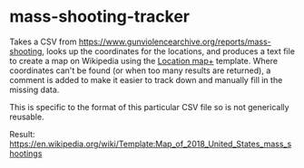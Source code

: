 # mass-shooting-tracker

Takes a CSV from https://www.gunviolencearchive.org/reports/mass-shooting, looks up the coordinates for the locations,
and produces a text file to create a map on Wikipedia using the
[Location map+](https://en.wikipedia.org/wiki/Template:Location_map%2B) template. Where coordinates can't be found (or
when too many results are returned), a comment is added to make it easier to track down and manually fill in the
missing data.

This is specific to the format of this particular CSV file so is not generically reusable.

Result: https://en.wikipedia.org/wiki/Template:Map_of_2018_United_States_mass_shootings
